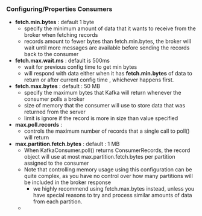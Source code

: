 
### Configuring/Properties Consumers
* **fetch.min.bytes** : default 1 byte
  * specify the minimum amount of data that it wants to receive from the broker when fetching records
  * records amount to fewer bytes than fetch.min.bytes, the broker will wait until more messages are available before sending the records back to the consumer
* **fetch.max.wait.ms** : default is 500ms
  * wait for previous config time to get min bytes
  * will respond with data either when it has **fetch.min.bytes** of data to return or after current config time , whichever happens first.
* **fetch.max.bytes** : default : 50 MB
  * specify the maximum bytes that Kafka will return whenever the consumer polls a broker
  * size of memory that the consumer will use to store data that was returned from the server
  * limit is ignore if the record is more in size than value specified
* **max.poll.records** : 
  * controls the maximum number of records that a single call to poll() will return
* **max.partition.fetch.bytes** : default : 1 MB
  * When KafkaConsumer.poll() returns ConsumerRecords, the record object will use at most max.partition.fetch.bytes per partition assigned to the consumer
  * Note that controlling memory usage using this configuration can be quite complex, as you have no control over how many partitions will be included in the broker response
    * we highly recommend using fetch.max.bytes instead, unless you have special reasons to try and process similar amounts of data from each partition.
  * 
